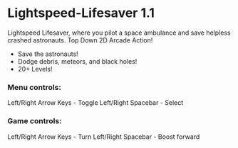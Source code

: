 # Lightspeed-Lifesaver 1.1
Lightspeed Lifesaver, where you pilot a space ambulance and save helpless crashed astronauts. Top Down 2D Arcade Action!
- Save the astronauts!
- Dodge debris, meteors, and black holes! 
- 20+ Levels!

### Menu controls:
Left/Right Arrow Keys - Toggle Left/Right
Spacebar - Select

### Game controls:
Left/Right Arrow Keys - Turn Left/Right
Spacebar - Boost forward
